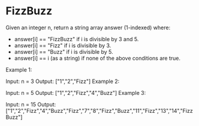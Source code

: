 <h1>FizzBuzz</h1>
<p>
Given an integer n, return a string array answer (1-indexed) where:

  <ul>
    <li>answer[i] == "FizzBuzz" if i is divisible by 3 and 5.</li>
    <li>answer[i] == "Fizz" if i is divisible by 3.</li>
    <li>answer[i] == "Buzz" if i is divisible by 5.</li>
    <li>answer[i] == i (as a string) if none of the above conditions are true.</li>
</ul>
</p>
<p>
Example 1:

Input: n = 3
Output: ["1","2","Fizz"]
Example 2:

Input: n = 5
Output: ["1","2","Fizz","4","Buzz"]
Example 3:

Input: n = 15
Output: ["1","2","Fizz","4","Buzz","Fizz","7","8","Fizz","Buzz","11","Fizz","13","14","FizzBuzz"]
</p>
